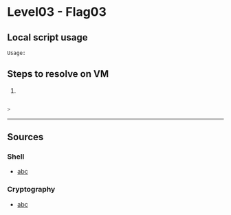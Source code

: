# Level03 - Flag03

## Local script usage

```
Usage:
```

## Steps to resolve on VM

1.

```bash

>
```

---

## Sources

### Shell

- [abc](http://)

### Cryptography

- [abc](http://)
